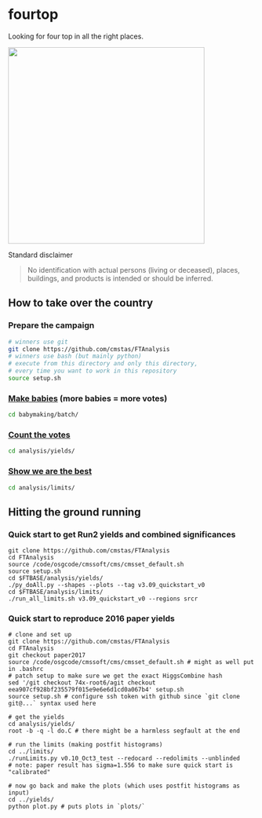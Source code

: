 # fourtop
Looking for four top in all the right places.

<img src="http://i.imgur.com/k2FvE22.png" width="400">

Standard disclaimer
> No identification with actual persons (living or deceased),
> places, buildings, and products is intended or should be inferred.

## How to take over the country
### Prepare the campaign
```bash
# winners use git
git clone https://github.com/cmstas/FTAnalysis
# winners use bash (but mainly python)
# execute from this directory and only this directory,
# every time you want to work in this repository
source setup.sh
```

### [Make babies](babymaking/batch/) (more babies = more votes)
```bash
cd babymaking/batch/
```

### [Count the votes](analysis/yields/)
```bash
cd analysis/yields/
```

### [Show we are the best](analysis/limits/)
```bash
cd analysis/limits/
```

## Hitting the ground running

### Quick start to get Run2 yields and combined significances
```
git clone https://github.com/cmstas/FTAnalysis
cd FTAnalysis
source /code/osgcode/cmssoft/cms/cmsset_default.sh
source setup.sh
cd $FTBASE/analysis/yields/
./py_doAll.py --shapes --plots --tag v3.09_quickstart_v0
cd $FTBASE/analysis/limits/
./run_all_limits.sh v3.09_quickstart_v0 --regions srcr
```

### Quick start to reproduce 2016 paper yields
```
# clone and set up
git clone https://github.com/cmstas/FTAnalysis
cd FTAnalysis
git checkout paper2017
source /code/osgcode/cmssoft/cms/cmsset_default.sh # might as well put in .bashrc
# patch setup to make sure we get the exact HiggsCombine hash
sed '/git checkout 74x-root6/agit checkout eea907cf928bf235579f015e9e6e6d1cd0a067b4' setup.sh
source setup.sh # configure ssh token with github since `git clone git@...` syntax used here

# get the yields
cd analysis/yields/
root -b -q -l do.C # there might be a harmless segfault at the end

# run the limits (making postfit histograms)
cd ../limits/
./runLimits.py v0.10_Oct3_test --redocard --redolimits --unblinded
# note: paper result has sigma=1.556 to make sure quick start is "calibrated"

# now go back and make the plots (which uses postfit histograms as input)
cd ../yields/
python plot.py # puts plots in `plots/`
```
